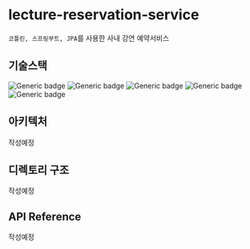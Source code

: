 # lecture-reservation-service
`코틀린, 스프링부트, JPA`를 사용한 사내 강연 예약서비스


## 기술스택
![Generic badge](https://img.shields.io/badge/1.6.21-kotlin-7F52FF.svg)
![Generic badge](https://img.shields.io/badge/17-OpenJDK-537E99.svg)
![Generic badge](https://img.shields.io/badge/2.7.2-SpringBoot-6DB33F.svg)
![Generic badge](https://img.shields.io/badge/8.0-MySQL-01578B.svg)
![Generic badge](https://img.shields.io/badge/5.0-JUnit-DD524A.svg)

## 아키텍처
작성예정

## 디렉토리 구조
작성예정

## API Reference
작성예정
